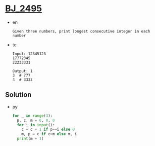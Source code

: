 # [BJ_2495](https://acmicpc.net/problem/2495)

* en

  ```en
  Given three numbers, print longest consecutive integer in each number
  ```

* tc

  ```tc
  Input: 12345123
  17772345
  22233331

  Output: 1
  3  # 777
  4  # 3333
  ```

## Solution

* py

  ```py
  for _ in range(3):
    p, c, m = 0, 0, 0
    for i in input():
      c = c + 1 if p==i else 0
      m, p = c if c>m else m, i
    print(m + 1)
  ```
